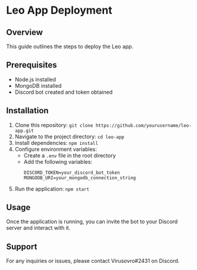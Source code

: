 # Leo App Deployment

## Overview
This guide outlines the steps to deploy the Leo app.

## Prerequisites
- Node.js installed
- MongoDB installed
- Discord bot created and token obtained

## Installation
1. Clone this repository: `git clone https://github.com/yourusername/leo-app.git`
2. Navigate to the project directory: `cd leo-app`
3. Install dependencies: `npm install`
4. Configure environment variables:
   - Create a `.env` file in the root directory
   - Add the following variables:
     ```
     DISCORD_TOKEN=your_discord_bot_token
     MONGODB_URI=your_mongodb_connection_string
     ```
5. Run the application: `npm start`

## Usage
Once the application is running, you can invite the bot to your Discord server and interact with it.

## Support
For any inquiries or issues, please contact Virusovro#2431 on Discord.
